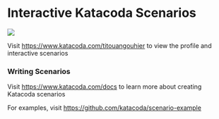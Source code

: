 # Interactive Katacoda Scenarios

[![](http://shields.katacoda.com/katacoda/titouangouhier/count.svg)](https://www.katacoda.com/titouangouhier "Get your profile on Katacoda.com")

Visit https://www.katacoda.com/titouangouhier to view the profile and interactive scenarios

### Writing Scenarios
Visit https://www.katacoda.com/docs to learn more about creating Katacoda scenarios

For examples, visit https://github.com/katacoda/scenario-example
